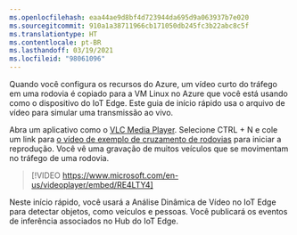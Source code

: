 ```yaml
---
ms.openlocfilehash: eaa44ae9d8bf4d723944da695d9a063937b7e020
ms.sourcegitcommit: 910a1a38711966cb171050db245fc3b22abc8c5f
ms.translationtype: HT
ms.contentlocale: pt-BR
ms.lasthandoff: 03/19/2021
ms.locfileid: "98061096"
---
```

Quando você configura os recursos do Azure, um vídeo curto do tráfego em uma rodovia é copiado para a VM Linux no Azure que você está usando como o dispositivo do IoT Edge. Este guia de início rápido usa o arquivo de vídeo para simular uma transmissão ao vivo.

Abra um aplicativo como o [VLC Media Player](https://www.videolan.org/vlc/). Selecione CTRL + N e cole um link para [o vídeo de exemplo de cruzamento de rodovias](https://lvamedia.blob.core.windows.net/public/camera-300s.mkv) para iniciar a reprodução. Você vê uma gravação de muitos veículos que se movimentam no tráfego de uma rodovia.

> [!VIDEO https://www.microsoft.com/en-us/videoplayer/embed/RE4LTY4]

Neste início rápido, você usará a Análise Dinâmica de Vídeo no IoT Edge para detectar objetos, como veículos e pessoas. Você publicará os eventos de inferência associados no Hub do IoT Edge.
